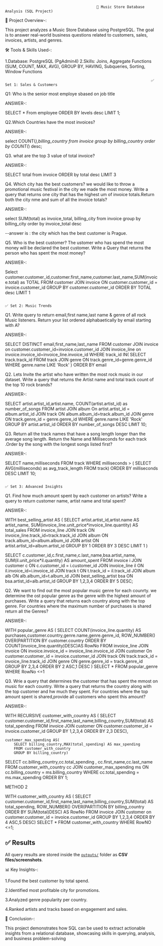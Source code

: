                                               🎵 Music Store Database Analysis (SQL Project)

📌 Project Overview-:

This project analyzes a Music Store Database using PostgreSQL.
The goal is to answer real-world business questions related to customers, sales, invoices, artists, and genres.   

🛠 Tools & Skills Used-:

1.Database: PostgreSQL (PgAdmin4)
2.Skills: Joins, Aggregate Functions (SUM, COUNT, MAX, AVG), GROUP BY, HAVING, Subqueries, Sorting, Window Functions


                                                                       ✅ Set 1: Sales & Customers

Q1: Who is the senior most employe sbased on job title

ANSWER-: 

SELECT * From employee
ORDER BY levels desc
LIMIT 1;


Q2.Which Countries have the most invoices?

ANSWER-:

select COUNT(*),billing_country
from invoice
group by billing_country
order by COUNT(*) desc;

Q3. what are the top 3 value of total invoice?

ANSWER-:

SELECT total from invoice
ORDER by total desc
LIMIT 3

Q4. Which city has the best customers? we would like to throw a promotional music festival in the city 
we made the most money. Write a query that returns one city that has the highest um of invoice
totals.Return both the city nme and sum of all the invoice totals?

ANSWER-:

select SUM(total) as invoice_total, billing_city
from invoice 
group by billing_city
order by invoice_total desc

--answer is : the city which has the best customer is Prague.

Q5. Who is the best customer? The ustomer who has spend the most money will be declared 
the best customer. Write a Query that returns the person who has spent the most money?

ANSWER-:

Select customer.customer_id,customer.first_name,customer.last_name,SUM(invoice.total) as TOTAL
FROM customer
JOIN invoice ON 
customer.customer_id = invoice.customer_id
GROUP BY customer.customer_id
ORDER BY TOTAL desc
LIMIT 1

                                                                          ✅ Set 2: Music Trends

 Q1. Write query to return email,first name,last name & genre of all rock Music listeners. 
 Return your list ordered alphabaetically by email starting with A?

ANSWER-:

 SELECT DISTINCT email,first_name,last_name
 FROM customer 
 JOIN invoice on customer.customer_id=invoice.customer_id
 JOIN invoice_line on invoice.invoice_id=invoice_line.invoice_id
 WHERE track_id IN(
	SELECT track.track_id FROM track
	JOIN genre ON track.genre_id=genre.genre_id
	WHERE genre.name LIKE 'Rock'
)
ORDER BY email

Q2. Lets Invite the artist who have written the most rock music in our dataset. 
Write a query that returns the Artist name and total track count of the top 10 rock brands?

ANSWER-:

SELECT artist.artist_id,artist.name, COUNT(artist.artist_id) as number_of_songs
FROM artist 
JOIN album On artist.artist_id = album.artist_id
JOIN track ON album.album_id=track.album_id
JOIN genre ON track.genre_id = genre.genre_id
WHERE genre.name LIKE 'Rock'
GROUP BY artist.artist_id
ORDER BY number_of_songs DESC 
LIMIT 10;

Q3. Return all the track names that have a song length longer than the average song length.
Return the Name and Milliseconds for each track .Order by the song with the longest 
songs listed first?

ANSWER-:

SELECT name,milliseconds 
FROM track
WHERE milliseconds > (
	SELECT AVG(milliseconds) as avg_track_length
	FROM track)
ORDER BY milliseconds DESC
LIMIT 10;


                                                                           ✅ Set 3: Advanced Insights

Q1. Find how much amount spent by each customer on artists? Write a query to return
customer name, artist name and total spent?

ANSWER-:

WITH best_selling_artist AS (
	SELECT artist.artist_id,artist.name AS artist_name,
	SUM(invoice_line.unit_price*invoice_line.quantity) AS total_sales
	FROM invoice_line 
	JOIN track ON invoice_line.track_id=track.track_id
	JOIN album ON track.album_id=album.album_id
	JOIN artist ON artist.artist_id=album.artist_id
	GROUP BY 1
	ORDER BY 3 DESC
	LIMIT 1
)

SELECT c.customer_id,c.first_name,c.last_name,bsa.artist_name,
SUM(il.unit_price*il.quantity) AS amount_spent
FROM invoice i 
JOIN customer c ON c.customer_id = i.customer_id
JOIN invoice_line il ON il.invoice_id=i.invoice_id
JOIN track t ON t.track_id = il.track_id
JOIN album alb ON alb.album_id=t.album_id
JOIN best_selling_artist bsa ON bsa.artist_id=alb.artist_id
GROUP BY 1,2,3,4
ORDER BY 5 DESC;

Q2. We want to find out the most popular music genre for each counrty.
we determine the ost popular genre as the genre with the highest amount of purchases. 
Write a query that returns each country along with the top genre. For countries where 
the maximum number of purchases is shared return all the Genres?

ANSWER-:

WITH popular_genre AS
(
	SELECT COUNT(invoice_line.quantity) AS purchases,customer.country,genre.name,genre.genre_id,
	ROW_NUMBER() OVER(PARTITION BY customer.country ORDER BY COUNT(invoice_line.quantity)DESC)AS RowNo
	FROM invoice_line
	JOIN invoice ON invoice.invoice_id = invoice_line.invoice_id
	JOIN customer On customer.customer_id = invoice.customer_id
	JOIN track ON track.track_id = invoice_line.track_id
	JOIN genre ON genre.genre_id = track.genre_id
	GROUP BY 2,3,4
	ORDER BY 2 ASC,1 DESC
)
SELECT * FROM popular_genre WHERE RowNo <=1

Q3. Wrie a query that determines the customer that has spent the mmost on music for each country.
Write a query that returns the country along with the top customer and hw much they spent.
For countries where the top amount spent is shared,provide all customers who spent this amount?

ANSWER-:

WITH RECURSIVE
	customer_with_country AS (
		SELECT customer.customer_id,first_name,last_name,billing_country,SUM(total) AS total_spending
		FROM invoice 
		JOIN customer ON customer.customer_id = invoice.customer_id
		GROUP BY 1,2,3,4
		ORDER BY 2,3 DESC),

	customer_max_spending AS(
		SELECT billing_country,MAX(total_spending) AS max_spending
		FROM customer_with_country
		GROUP BY billing_country)
		
SELECT cc.billing_country,cc.total_spending , cc.first_name,cc.last_name
FROM customer_with_country cc
JOIN customer_max_spending ms
ON cc.billing_country = ms.billing_country
WHERE cc.total_spending = ms.max_spending
ORDER BY 1;

METHOD 2

WITH customer_with_country AS (
	SELECT customer.customer_id,first_name,last_name,billing_country,SUM(total) AS total_spending,
	ROW_NUMBER() OVER(PARTITION BY billing_country ORDER BY SUM(total)DESC) AS RowNo
	FROM invoice
	JOIN customer on customer.customer_id = invoice.customer_id
	GROUP BY 1,2,3,4
	ORDER BY 4 ASC,5 DESC)
SELECT * FROM customer_with_country WHERE RowNO <=1;

## ✅ Results
All query results are stored inside the [`outputs/`](./outputs) folder as **CSV files/screenshots**.


📊 Key Insights-:

1.Found the best customer by total spend.

2.Identified most profitable city for promotions.

3.Analyzed genre popularity per country.

4.Ranked artists and tracks based on engagement and sales.

🚀 Conclusion-:

This project demonstrates how SQL can be used to extract actionable insights from a relational database, showcasing skills in querying, analysis, and business problem-solving